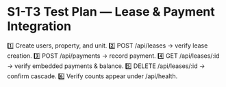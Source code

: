 # S1-T3 Test Plan — Lease & Payment Integration
1️⃣ Create users, property, and unit.
2️⃣ POST /api/leases → verify lease creation.
3️⃣ POST /api/payments → record payment.
4️⃣ GET /api/leases/:id → verify embedded payments & balance.
5️⃣ DELETE /api/leases/:id → confirm cascade.
6️⃣ Verify counts appear under /api/health.
